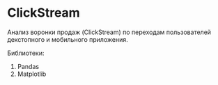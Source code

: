 # ClickStream

Анализ воронки продаж (ClickStream) по переходам пользователей декстопного и мобильного приложения. 

Библиотеки: 
1. Pandas
2. Matplotlib
